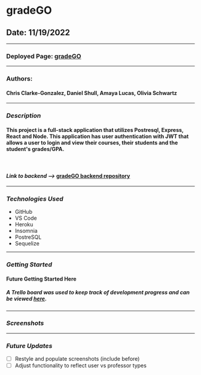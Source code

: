 # gradeGO

## Date: 11/19/2022

---

### **Deployed Page:** [gradeGO](https://gradego.herokuapp.com/)

---

### **Authors:**

#### Chris Clarke-Gonzalez, Daniel Shull, Amaya Lucas, Olivia Schwartz

---

### **_Description_**

#### This project is a full-stack application that utilizes Postresql, Express, React and Node. This application has user authentication with JWT that allows a user to login and view their courses, their students and the student's grades/GPA.

<br />

#### **_Link to backend -->_** [gradeGO backend repository](https://github.com/ajluc/transcript-hackathon-backend)

---

### **_Technologies Used_**

- GitHub
- VS Code
- Heroku
- Insomnia
- PostreSQL
- Sequelize

---

### **_Getting Started_**

#### Future Getting Started Here

##### A Trello board was used to keep track of development progress and can be viewed [here](https://trello.com/b/Vi9hiVsb/project-3-potlucky).

---

### **_Screenshots_**

---

### **_Future Updates_**

- [ ] Restyle and populate screenshots (include before)
- [ ] Adjust functionality to reflect user vs professor types
